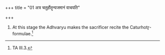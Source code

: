 +++
title = "01 अत्र चतुर्होतॄन्यजमानं वाचयति"

+++
1. At this stage the Adhvaryu makes the sacrificer recite the Caturhotr̥-formulae.[^1]


[^1]: TA III.3.  
